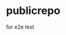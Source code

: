 # publicrepo
for e2e test





































































































































